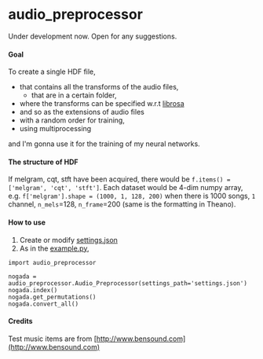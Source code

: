 # audio_preprocessor

Under development now. Open for any suggestions.

#### Goal
To create a single HDF file,
* that contains all the transforms of the audio files,
  * that are in a certain folder,
* where the transforms can be specified w.r.t [librosa](http://librosa.github.io)
* and so as the extensions of audio files
* with a random order for training,
* using multiprocessing

and I'm gonna use it for the training of my neural networks.

#### The structure of HDF 
If melgram, cqt, stft have been acquired, there would be `f.items() = ['melgram', 'cqt', 'stft']`. 
Each dataset would be 4-dim numpy array, e.g. `f['melgram'].shape = (1000, 1, 128, 200)` when there is 1000 songs, `1` channel, `n_mels`=128, `n_frame`=200 (same is the formatting in Theano).

#### How to use
1. Create  or modify [settings.json](https://github.com/keunwoochoi/audio_preprocessor/blob/master/settings.json)
2. As in the [example.py](https://github.com/keunwoochoi/audio_preprocessor/blob/master/example.py),
```	
import audio_preprocessor

nogada = audio_preprocessor.Audio_Preprocessor(settings_path='settings.json')
nogada.index()
nogada.get_permutations()
nogada.convert_all()
```

#### Credits
Test music items are from [http://www.bensound.com](http://www.bensound.com)

